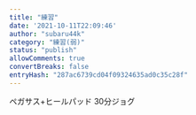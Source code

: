 ```yaml
---
title: "練習"
date: '2021-10-11T22:09:46'
author: "subaru44k"
category: "練習(弱)"
status: "publish"
allowComments: true
convertBreaks: false
entryHash: "287ac6739cd04f09324635ad0c35c28f"
---
```

ペガサス+ヒールパッド
30分ジョグ
